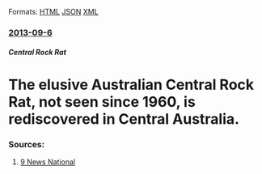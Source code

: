 
Formats: [HTML](/news/2013/09/6/the-elusive-australian-central-rock-rat-not-seen-since-1960-is-rediscovered-in-central-australia.html)  [JSON](/news/2013/09/6/the-elusive-australian-central-rock-rat-not-seen-since-1960-is-rediscovered-in-central-australia.json)  [XML](/news/2013/09/6/the-elusive-australian-central-rock-rat-not-seen-since-1960-is-rediscovered-in-central-australia.xml)  

### [2013-09-6](/news/2013/09/6/index.md)

##### Central Rock Rat
# The elusive Australian Central Rock Rat, not seen since 1960, is rediscovered in Central Australia. 




### Sources:

1. [9 News National](http://news.ninemsn.com.au/national/2013/09/06/16/19/rock-rat-not-so-extinct-after-all)
